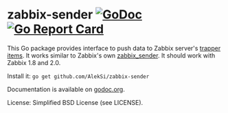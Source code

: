 zabbix-sender [![GoDoc](https://godoc.org/github.com/AlekSi/zabbix-sender?status.svg)](https://godoc.org/github.com/AlekSi/zabbix-sender) [![Go Report Card](https://goreportcard.com/badge/github.com/AlekSi/zabbix-sender)](https://goreportcard.com/report/github.com/AlekSi/zabbix-sender)
=============

This Go package provides interface to push data to Zabbix server's [trapper items](https://www.zabbix.com/documentation/2.0/manual/config/items/itemtypes/trapper). It works similar to Zabbix's own [zabbix_sender](https://www.zabbix.com/documentation/2.0/manpages/zabbix_sender). It should work with Zabbix 1.8 and 2.0.

Install it: `go get github.com/AlekSi/zabbix-sender`

Documentation is available on [godoc.org](http://godoc.org/github.com/AlekSi/zabbix-sender).

License: Simplified BSD License (see LICENSE).
